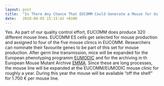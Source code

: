 ```yaml
---
layout: post
title:  "Is There Any Chance That EUCOMM Could Generate a Mouse for Us?"
date:   2010-08-05 15:15:42 +0100
---
```


Yes. As part of our quality control effort, EUCOMM does produce 320 different mouse lines. EUCOMM ES cells get selected for mouse production and assigned to four of the five mouse clinics in EUCOMM.
Researchers can nominate their favourite genes to be part of this set for mouse production. After germ line transmission, mice will be expanded for the European phenotyping programm [EUMODIC][link-eumodic] and for the archiving in th European Mouse Mutant Archive [EMMA][link-emma]. Since these are long processes, the mouse line will be expanded at the EUCOMM/EUMODIC mouse clinic for roughly a year. During this year the mouse will be available “off the shelf” for 1.700 € per mouse line.

[link-eumodic]: http://www.eumodic.org/
[link-emma]: http://www.emmanet.org/